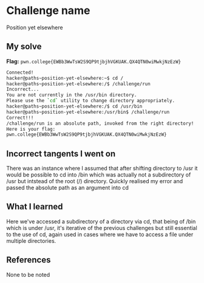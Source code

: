 # Challenge name
Position yet elsewhere

## My solve
**Flag:** `pwn.college{EWBb3WwTsW2S9QP9tjbjhVGKUAK.QX4QTN0wiMwkjNzEzW}`

```bash
Connected!
hacker@paths~position-yet-elsewhere:~$ cd /
hacker@paths~position-yet-elsewhere:/$ /challenge/run
Incorrect...
You are not currently in the /usr/bin directory.
Please use the `cd` utility to change directory appropriately.
hacker@paths~position-yet-elsewhere:/$ cd /usr/bin
hacker@paths~position-yet-elsewhere:/usr/bin$ /challenge/run
Correct!!!
/challenge/run is an absolute path, invoked from the right directory!
Here is your flag:
pwn.college{EWBb3WwTsW2S9QP9tjbjhVGKUAK.QX4QTN0wiMwkjNzEzW}
```

## Incorrect tangents I went on
There was an instance where I assumed that after shifting directory to /usr it would be possible to cd into /bin which was actually not a subdirectory of /usr but intstead of the root (/) directory. Quickly realised my error and passed the absolute path as an argument into cd 

## What I learned
Here we've accessed a subdirectory of a directory via cd, that being of /bin which is under /usr, it's iterative of the previous challenges but still essential to the use of cd, again used in cases where we have to access a file under multiple directories.

## References
None to be noted
